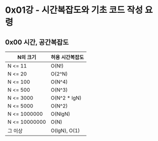 # 0x01강 - 시간복잡도와 기초 코드 작성 요령



## 0x00 시간, 공간복잡도

| N의 크기      | 허용 시간복잡도 |
| ------------- | --------------- |
| N <= 11       | O(N!)           |
| N <= 20       | O(2^N)          |
| N <= 100      | O(N^4)          |
| N <= 500      | O(N^3)          |
| N <= 3000     | O(N^2 * lgN)    |
| N <= 5000     | O(N^2)          |
| N <= 1000000  | O(NlgN)         |
| N <= 10000000 | O(N)            |
| 그 이상       | O(lgN), O(1)    |



